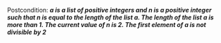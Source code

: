 Postcondition: ***a is a list of positive integers and n is a positive integer such that n is equal to the length of the list a. The length of the list a is more than 1. The current value of n is 2. The first element of a is not divisible by 2***